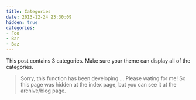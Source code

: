 ```yaml
---
title: Categories
date: 2013-12-24 23:30:09
hidden: true
categories:
- Foo
- Bar
- Baz
---
```


This post contains 3 categories. Make sure your theme can display all of the categories.

> Sorry, this function has been developing ... Please wating for me! So this page was hidden at the index page, but you can see it at the archive/blog page.